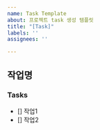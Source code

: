 ```yaml
---
name: Task Template
about: 프로젝트 task 생성 템플릿
title: "[Task]"
labels: ''
assignees: ''

---
```


## 작업명

### Tasks
- [] 작업1
- [] 작업2
